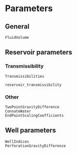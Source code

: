 # Parameters

## General

```@docs
FluidVolume
```

## Reservoir parameters

### Transmissibility

```@docs
Transmissibilities
```

```@docs
reservoir_transmissibility
```

### Other

```@docs
TwoPointGravityDifference
ConnateWater
EndPointScalingCoefficients
```

## Well parameters

```@docs
WellIndices
PerforationGravityDifference
```
